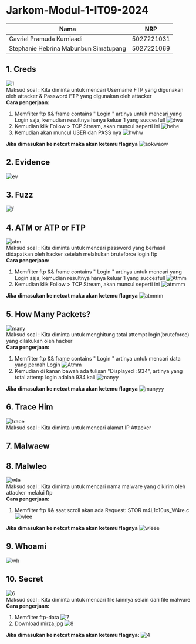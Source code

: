 # Jarkom-Modul-1-IT09-2024

| Nama | NRP |
|---------|---------|
| Gavriel Pramuda Kurniaadi | 5027221031  |
| Stephanie Hebrina Mabunbun Simatupang | 5027221069  | 

## 1. Creds

![1](gambar/creds1.png)
<br/>
Maksud soal : Kita diminta untuk mencari Username FTP yang digunakan oleh attacker & Password FTP yang digunakan oleh attacker
<br />
**Cara pengerjaan:**
1. Memfilter ftp && frame contains " Login " artinya untuk mencari yang Login saja, kemudian resultnya hanya keluar 1 yang succesfull
![dwa](gambar/creds2.png)
2. Kemudian klik Follow > TCP Stream, akan muncul seperti ini 
![hehe](gambar/creds3.png)
3. Kemudian akan muncul USER dan PASS nya
![hwhw](gambar/creds4.png)

**Jika dimasukan ke netcat maka akan ketemu flagnya**
![aokwaow](gambar/creds5.png)

## 2. Evidence
![ev](gambar/ev.png)

## 3. Fuzz
![f](gambar/fuzz.png)

## 4. ATM or ATP or FTP
![atm](gambar/atm1.png)
<br/>
Maksud soal : Kita diminta untuk mencari password yang berhasil didapatkan oleh hacker setelah melakukan bruteforce login ftp
<br />
**Cara pengerjaan:**
1. Memfilter ftp && frame contains " Login " artinya untuk mencari yang Login saja, kemudian resultnya hanya keluar 1 yang succesfull
![Atmm](gambar/atm2.png)
2. Kemudian klik Follow > TCP Stream, akan muncul seperti ini 
![atmmm](gambar/atm3.png)

**Jika dimasukan ke netcat maka akan ketemu flagnya**
![atmmm](gambar/atm4.png)

## 5. How Many Packets?
![many](gambar/many1.png)
<br/>
Maksud soal : Kita diminta untuk menghitung total attempt login(bruteforce) yang dilakukan oleh hacker
<br />
**Cara pengerjaan:**
1. Memfilter ftp && frame contains " Login " artinya untuk mencari data yang pernah Login
![Atmm](gambar/atm2.png)
2. Kemudian di kanan bawah ada tulisan "Displayed : 934", artinya yang total attemp login adalah 934 kali
![manyy](gambar/many2.png)

**Jika dimasukan ke netcat maka akan ketemu flagnya**
![manyyy](gambar/many3.png)

## 6. Trace Him
![trace](gambar/trace.png)
<br/>
Maksud soal : Kita diminta untuk mencari alamat IP Attacker
<br />

## 7. Malwaew

## 8. Malwleo
![wle](gambar/wleo.png)
<br/>
Maksud soal : Kita diminta untuk mencari nama malware yang dikirim oleh attacker melalui ftp
<br />
**Cara pengerjaan:**
1. Memfilter ftp && saat scroll akan ada Request: STOR m4L1c10us_W4re.c
![wlee](gambar/wleo2.png)

**Jika dimasukan ke netcat maka akan ketemu flagnya**
![wleee](gambar/wleo1.png)

## 9. Whoami
![wh](gambar/wh.png)

## 10. Secret
![6](gambar/secret1.png)
<br/>
Maksud soal : Kita diminta untuk mencari file lainnya selain dari file malware
<br />
**Cara pengerjaan:**
1. Memfilter ftp-data
![7](gambar/secret2.png)
2. Download mirza.jpg
 ![8](gambar/secret3.png)

**Jika dimasukan ke netcat maka akan ketemu flagnya:**
![4](gambar/secret4.png)